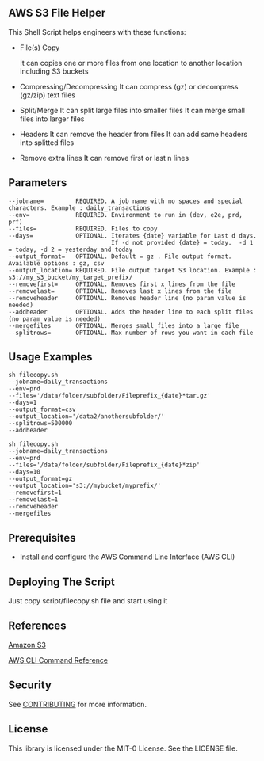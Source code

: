 ## AWS S3 File Helper

This Shell Script helps engineers with these functions:

- File(s) Copy

     It can copies one or more files from one location to another location including S3 buckets


- Compressing/Decompressing
     It can compress (gz) or decompress (gz/zip) text files

- Split/Merge
    It can split large files into smaller files
    It can merge small files into larger files

- Headers
    It can remove the header from files
    It can add same headers into splitted files

- Remove extra lines
    It can remove first or last n lines



## Parameters

    --jobname=         REQUIRED. A job name with no spaces and special characters. Example : daily_transactions
    --env=             REQUIRED. Environment to run in (dev, e2e, prd, prf)
    --files=           REQUIRED. Files to copy
    --days=            OPTIONAL. Iterates {date} variable for Last d days. 
                                 If -d not provided {date} = today.  -d 1 = today, -d 2 = yesterday and today
    --output_format=   OPTIONAL. Default = gz . File output format. Available options : gz, csv
    --output_location= REQUIRED. File output target S3 location. Example : s3://my_s3_bucket/my_target_prefix/
    --removefirst=     OPTIONAL. Removes first x lines from the file
    --removelast=      OPTIONAL. Removes last x lines from the file
    --removeheader     OPTIONAL. Removes header line (no param value is needed)
    --addheader        OPTIONAL. Adds the header line to each split files (no param value is needed)
    --mergefiles       OPTIONAL. Merges small files into a large file
    --splitrows=       OPTIONAL. Max number of rows you want in each file

## Usage Examples
   
    sh filecopy.sh
    --jobname=daily_transactions
    --env=prd
    --files='/data/folder/subfolder/Fileprefix_{date}*tar.gz'
    --days=1
    --output_format=csv
    --output_location='/data2/anothersubfolder/'
    --splitrows=500000
    --addheader
  
    sh filecopy.sh
    --jobname=daily_transactions
    --env=prd
    --files='/data/folder/subfolder/Fileprefix_{date}*zip'
    --days=10
    --output_format=gz
    --output_location='s3://mybucket/myprefix/'
    --removefirst=1
    --removelast=1
    --removeheader
    --mergefiles

## Prerequisites
- Install and configure the AWS Command Line Interface (AWS CLI)

## Deploying The Script

Just copy script/filecopy.sh file and start using it

## References
[Amazon S3](https://aws.amazon.com/s3/)

[AWS CLI Command Reference](https://docs.aws.amazon.com/cli/latest/index.html)

## Security

See [CONTRIBUTING](CONTRIBUTING.md#security-issue-notifications) for more information.

## License

This library is licensed under the MIT-0 License. See the LICENSE file.
